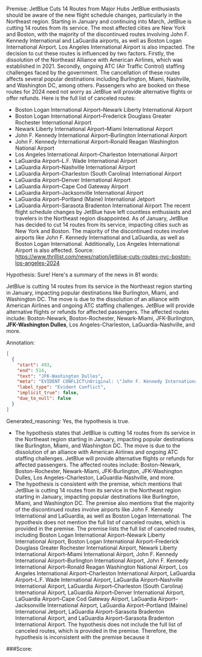 
Premise:
JetBlue Cuts 14 Routes from Major Hubs
JetBlue enthusiasts should be aware of the new flight schedule changes, particularly in the Northeast region. Starting in January and continuing into March, JetBlue is cutting 14 routes from its service. The most affected cities are New York and Boston, with the majority of the discontinued routes involving John F. Kennedy International and LaGuardia airports, as well as Boston Logan International Airport. Los Angeles International Airport is also impacted.
The decision to cut these routes is influenced by two factors. Firstly, the dissolution of the Northeast Alliance with American Airlines, which was established in 2021. Secondly, ongoing ATC (Air Traffic Control) staffing challenges faced by the government.
The cancellation of these routes affects several popular destinations including Burlington, Miami, Nashville, and Washington DC, among others. Passengers who are booked on these routes for 2024 need not worry as JetBlue will provide alternative flights or offer refunds.
Here is the full list of canceled routes:
- Boston Logan International Airport–Newark Liberty International Airport
- Boston Logan International Airport–Frederick Douglass Greater Rochester International Airport
- Newark Liberty International Airport–Miami International Airport
- John F. Kennedy International Airport–Burlington International Airport
- John F. Kennedy International Airport–Ronald Reagan Washington National Airport
- Los Angeles International Airport–Charleston International Airport
- LaGuardia Airport–L.F. Wade International Airport
- LaGuardia Airport–Nashville International Airport
- LaGuardia Airport–Charleston (South Carolina) International Airport
- LaGuardia Airport–Denver International Airport
- LaGuardia Airport–Cape Cod Gateway Airport
- LaGuardia Airport–Jacksonville International Airport
- LaGuardia Airport–Portland (Maine) International Jetport
- LaGuardia Airport–Sarasota Bradenton International Airport
The recent flight schedule changes by JetBlue have left countless enthusiasts and travelers in the Northeast region disappointed. As of January, JetBlue has decided to cut 14 routes from its service, impacting cities such as New York and Boston. The majority of the discontinued routes involve airports like John F. Kennedy International and LaGuardia, as well as Boston Logan International. Additionally, Los Angeles International Airport is also affected.
Source:
https://www.thrillist.com/news/nation/jetblue-cuts-routes-nyc-boston-los-angeles-2024

Hypothesis:
Sure! Here's a summary of the news in 81 words:

JetBlue is cutting 14 routes from its service in the Northeast region starting in January, impacting popular destinations like Burlington, Miami, and Washington DC. The move is due to the dissolution of an alliance with American Airlines and ongoing ATC staffing challenges. JetBlue will provide alternative flights or refunds for affected passengers. The affected routes include: Boston-Newark, Boston-Rochester, Newark-Miami, JFK-Burlington, **JFK-Washington Dulles**, Los Angeles-Charleston, LaGuardia-Nashville, and more.

Annotation:
```json
[
  {
    "start": 493,
    "end": 514,
    "text": "JFK-Washington Dulles",
    "meta": "EVIDENT CONFLICT\nOriginal: \"John F. Kennedy International Airport\u2013Ronald Reagan Washington National Airport\"\nGenerative: \"JFK-Washington Dulles\"",
    "label_type": "Evident Conflict",
    "implicit_true": false,
    "due_to_null": false
  }
]
```

Generated_reasoning:
Yes, the hypothesis is true. 
- The hypothesis states that JetBlue is cutting 14 routes from its service in the Northeast region starting in January, impacting popular destinations like Burlington, Miami, and Washington DC. The move is due to the dissolution of an alliance with American Airlines and ongoing ATC staffing challenges. JetBlue will provide alternative flights or refunds for affected passengers. The affected routes include: Boston-Newark, Boston-Rochester, Newark-Miami, JFK-Burlington, JFK-Washington Dulles, Los Angeles-Charleston, LaGuardia-Nashville, and more. 
- The hypothesis is consistent with the premise, which mentions that JetBlue is cutting 14 routes from its service in the Northeast region starting in January, impacting popular destinations like Burlington, Miami, and Washington DC. The premise also mentions that the majority of the discontinued routes involve airports like John F. Kennedy International and LaGuardia, as well as Boston Logan International. The hypothesis does not mention the full list of canceled routes, which is provided in the premise. The premise lists the full list of canceled routes, including Boston Logan International Airport–Newark Liberty International Airport, Boston Logan International Airport–Frederick Douglass Greater Rochester International Airport, Newark Liberty International Airport–Miami International Airport, John F. Kennedy International Airport–Burlington International Airport, John F. Kennedy International Airport–Ronald Reagan Washington National Airport, Los Angeles International Airport–Charleston International Airport, LaGuardia Airport–L.F. Wade International Airport, LaGuardia Airport–Nashville International Airport, LaGuardia Airport–Charleston (South Carolina) International Airport, LaGuardia Airport–Denver International Airport, LaGuardia Airport–Cape Cod Gateway Airport, LaGuardia Airport–Jacksonville International Airport, LaGuardia Airport–Portland (Maine) International Jetport, LaGuardia Airport–Sarasota Bradenton International Airport, and LaGuardia Airport–Sarasota Bradenton International Airport. The hypothesis does not include the full list of canceled routes, which is provided in the premise. Therefore, the hypothesis is inconsistent with the premise because it

###Score:
